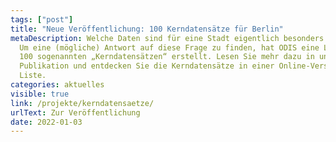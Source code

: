 ```yaml
---
tags: ["post"]
title: "Neue Veröffentlichung: 100 Kerndatensätze für Berlin"
metaDescription: Welche Daten sind für eine Stadt eigentlich besonders relevant?
  Um eine (mögliche) Antwort auf diese Frage zu finden, hat ODIS eine Liste von
  100 sogenannten „Kerndatensätzen“ erstellt. Lesen Sie mehr dazu in unserer
  Publikation und entdecken Sie die Kerndatensätze in einer Online-Version der
  Liste.
categories: aktuelles
visible: true
link: /projekte/kerndatensaetze/
urlText: Zur Veröffentlichung
date: 2022-01-03
---
```

